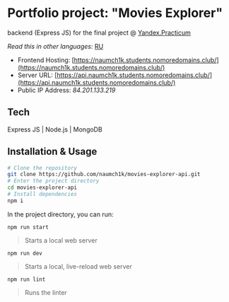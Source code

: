 # Portfolio project: "Movies Explorer"

backend (Express JS) for the final project @ [Yandex.Practicum](https://practicum.yandex.com/web/ "Web Development Program")

*Read this in other languages:* [RU](https://github.com/naumch1k/movies-explorer-api/blob/main/README.RU.md)

* Frontend Hosting: [https://naumch1k.students.nomoredomains.club/](https://naumch1k.students.nomoredomains.club/)
* Server URL: [https://api.naumch1k.students.nomoredomains.club/](https://api.naumch1k.students.nomoredomains.club/)
* Public IP Address: *84.201.133.219*

## Tech
Express JS | Node.js | MongoDB

## Installation & Usage

```bash
# Clone the repository
git clone https://github.com/naumch1k/movies-explorer-api.git
# Enter the project directory
cd movies-explorer-api
# Install dependencies
npm i
```
In the project directory, you can run:

`npm run start`

> Starts a local web server

`npm run dev`

> Starts a local, live-reload web server

`npm run lint`

> Runs the linter
